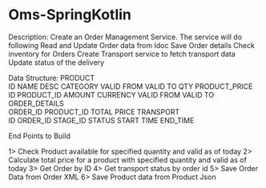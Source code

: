 # Oms-SpringKotlin

Description:
Create an Order Management Service. The service will do following
Read and Update Order data from Idoc
Save Order details
Check inventory for Orders
Create Transport service to fetch transport data
Update status of the delivery

Data Structure:
PRODUCT	 
  	ID
 	NAME
 	DESC
 	CATEGORY
 	VALID FROM
 	VALID TO
 	QTY
PRODUCT_PRICE	 
 	ID
 	PRODUCT_ID
 	AMOUNT
 	CURRENCY
 	VALID FROM
 	VALID TO
ORDER_DETAILS	 
 	ORDER_ID
 	PRODUCT_ID
 	TOTAL PRICE
TRANSPORT	 
 	ID
 	ORDER_ID
 	STAGE_ID
 	STATUS
 	START TIME
 	END_TIME


End Points to Build

1>	Check Product available for specified quantity and valid as of today 
2>	Calculate total price for a product with specified quantity and valid as of today
3>	Get Order by ID
4>	Get transport status by order id
5>	Save Order Data from Order XML
6>	Save Product data from Product Json
